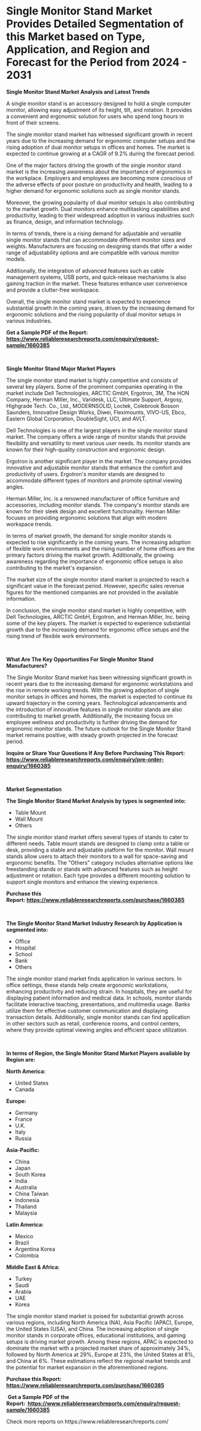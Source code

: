 <p><h1>Single Monitor Stand Market Provides Detailed Segmentation of this Market based on Type, Application, and Region and Forecast for the Period from 2024 - 2031</h1></p><p><strong>Single Monitor Stand Market Analysis and Latest Trends</strong></p>
<p><p>A single monitor stand is an accessory designed to hold a single computer monitor, allowing easy adjustment of its height, tilt, and rotation. It provides a convenient and ergonomic solution for users who spend long hours in front of their screens.</p><p>The single monitor stand market has witnessed significant growth in recent years due to the increasing demand for ergonomic computer setups and the rising adoption of dual monitor setups in offices and homes. The market is expected to continue growing at a CAGR of 9.2% during the forecast period.</p><p>One of the major factors driving the growth of the single monitor stand market is the increasing awareness about the importance of ergonomics in the workplace. Employers and employees are becoming more conscious of the adverse effects of poor posture on productivity and health, leading to a higher demand for ergonomic solutions such as single monitor stands.</p><p>Moreover, the growing popularity of dual monitor setups is also contributing to the market growth. Dual monitors enhance multitasking capabilities and productivity, leading to their widespread adoption in various industries such as finance, design, and information technology.</p><p>In terms of trends, there is a rising demand for adjustable and versatile single monitor stands that can accommodate different monitor sizes and weights. Manufacturers are focusing on designing stands that offer a wider range of adjustability options and are compatible with various monitor models.</p><p>Additionally, the integration of advanced features such as cable management systems, USB ports, and quick-release mechanisms is also gaining traction in the market. These features enhance user convenience and provide a clutter-free workspace.</p><p>Overall, the single monitor stand market is expected to experience substantial growth in the coming years, driven by the increasing demand for ergonomic solutions and the rising popularity of dual monitor setups in various industries.</p></p>
<p><strong>Get a Sample PDF of the Report:&nbsp; <a href="https://www.reliableresearchreports.com/enquiry/request-sample/1660385">https://www.reliableresearchreports.com/enquiry/request-sample/1660385</a></strong></p>
<p>&nbsp;</p>
<p><strong>Single Monitor Stand Major Market Players</strong></p>
<p><p>The single monitor stand market is highly competitive and consists of several key players. Some of the prominent companies operating in the market include Dell Technologies, ARCTIC GmbH, Ergotron, 3M, The HON Company, Herman Miller, Inc., Varidesk, LLC, Ultimate Support, Argosy, Highgrade Tech. Co., Ltd., MODERNSOLID, Loctek, Colebrook Bosson Saunders, Innovative Design Works, Diwei, Fleximounts, VIVO-US, Ebco, Eastern Global Corporation, DoubleSight, UCI, and AVLT.</p><p>Dell Technologies is one of the largest players in the single monitor stand market. The company offers a wide range of monitor stands that provide flexibility and versatility to meet various user needs. Its monitor stands are known for their high-quality construction and ergonomic design.</p><p>Ergotron is another significant player in the market. The company provides innovative and adjustable monitor stands that enhance the comfort and productivity of users. Ergotron's monitor stands are designed to accommodate different types of monitors and promote optimal viewing angles.</p><p>Herman Miller, Inc. is a renowned manufacturer of office furniture and accessories, including monitor stands. The company's monitor stands are known for their sleek design and excellent functionality. Herman Miller focuses on providing ergonomic solutions that align with modern workspace trends.</p><p>In terms of market growth, the demand for single monitor stands is expected to rise significantly in the coming years. The increasing adoption of flexible work environments and the rising number of home offices are the primary factors driving the market growth. Additionally, the growing awareness regarding the importance of ergonomic office setups is also contributing to the market's expansion.</p><p>The market size of the single monitor stand market is projected to reach a significant value in the forecast period. However, specific sales revenue figures for the mentioned companies are not provided in the available information.</p><p>In conclusion, the single monitor stand market is highly competitive, with Dell Technologies, ARCTIC GmbH, Ergotron, and Herman Miller, Inc. being some of the key players. The market is expected to experience substantial growth due to the increasing demand for ergonomic office setups and the rising trend of flexible work environments.</p></p>
<p>&nbsp;</p>
<p><strong>What Are The Key Opportunities For Single Monitor Stand Manufacturers?</strong></p>
<p><p>The Single Monitor Stand market has been witnessing significant growth in recent years due to the increasing demand for ergonomic workstations and the rise in remote working trends. With the growing adoption of single monitor setups in offices and homes, the market is expected to continue its upward trajectory in the coming years. Technological advancements and the introduction of innovative features in single monitor stands are also contributing to market growth. Additionally, the increasing focus on employee wellness and productivity is further driving the demand for ergonomic monitor stands. The future outlook for the Single Monitor Stand market remains positive, with steady growth projected in the forecast period.</p></p>
<p><strong>Inquire or Share Your Questions If Any Before Purchasing This Report: <a href="https://www.reliableresearchreports.com/enquiry/pre-order-enquiry/1660385">https://www.reliableresearchreports.com/enquiry/pre-order-enquiry/1660385</a></strong></p>
<p>&nbsp;</p>
<p><strong>Market Segmentation</strong></p>
<p><strong>The Single Monitor Stand Market Analysis by types is segmented into:</strong></p>
<p><ul><li>Table Mount</li><li>Wall Mount</li><li>Others</li></ul></p>
<p><p>The single monitor stand market offers several types of stands to cater to different needs. Table mount stands are designed to clamp onto a table or desk, providing a stable and adjustable platform for the monitor. Wall mount stands allow users to attach their monitors to a wall for space-saving and ergonomic benefits. The "Others" category includes alternative options like freestanding stands or stands with advanced features such as height adjustment or rotation. Each type provides a different mounting solution to support single monitors and enhance the viewing experience.</p></p>
<p><strong>Purchase this Report:&nbsp;<a href="https://www.reliableresearchreports.com/purchase/1660385">https://www.reliableresearchreports.com/purchase/1660385</a></strong></p>
<p>&nbsp;</p>
<p><strong>The Single Monitor Stand Market Industry Research by Application is segmented into:</strong></p>
<p><ul><li>Office</li><li>Hospital</li><li>School</li><li>Bank</li><li>Others</li></ul></p>
<p><p>The single monitor stand market finds application in various sectors. In office settings, these stands help create ergonomic workstations, enhancing productivity and reducing strain. In hospitals, they are useful for displaying patient information and medical data. In schools, monitor stands facilitate interactive teaching, presentations, and multimedia usage. Banks utilize them for effective customer communication and displaying transaction details. Additionally, single monitor stands can find application in other sectors such as retail, conference rooms, and control centers, where they provide optimal viewing angles and efficient space utilization.</p></p>
<p>&nbsp;</p>
<p><strong>In terms of Region, the Single Monitor Stand Market Players available by Region are:</strong></p>
<p>
    <p> <strong> North America: </strong>
        <ul>
            <li>United States</li>
            <li>Canada</li>
        </ul>
        </p> 
    <p> <strong> Europe: </strong>
        <ul>
            <li>Germany</li>
            <li>France</li>
            <li>U.K.</li>
            <li>Italy</li>
            <li>Russia</li>
        </ul>
        </p> 
    <p> <strong> Asia-Pacific: </strong>
        <ul>
            <li>China</li>
            <li>Japan</li>
            <li>South Korea</li>
            <li>India</li>
            <li>Australia</li>
            <li>China Taiwan</li>
            <li>Indonesia</li>
            <li>Thailand</li>
            <li>Malaysia</li>
        </ul>
        </p> 
    <p> <strong> Latin America: </strong>
        <ul>
            <li>Mexico</li>
            <li>Brazil</li>
            <li>Argentina Korea</li>
            <li>Colombia</li>
        </ul>
        </p> 
    <p> <strong> Middle East & Africa: </strong>
        <ul>
            <li>Turkey</li>
            <li>Saudi</li>
            <li>Arabia</li>
            <li>UAE</li>
            <li>Korea</li>
        </ul>
    </p>
    </p>
<p><p>The single monitor stand market is poised for substantial growth across various regions, including North America (NA), Asia Pacific (APAC), Europe, the United States (USA), and China. The increasing adoption of single monitor stands in corporate offices, educational institutions, and gaming setups is driving market growth. Among these regions, APAC is expected to dominate the market with a projected market share of approximately 34%, followed by North America at 29%, Europe at 23%, the United States at 8%, and China at 6%. These estimations reflect the regional market trends and the potential for market expansion in the aforementioned regions.</p></p>
<p><strong>Purchase this Report: <a href="https://www.reliableresearchreports.com/purchase/1660385">https://www.reliableresearchreports.com/purchase/1660385</a></strong></p>
<p>&nbsp;<strong>Get a Sample PDF of the Report:&nbsp;&nbsp;<a href="https://www.reliableresearchreports.com/enquiry/request-sample/1660385">https://www.reliableresearchreports.com/enquiry/request-sample/1660385</a></strong></p>
<p><strong></strong></p>
<p>Check more reports on https://www.reliableresearchreports.com/</p>